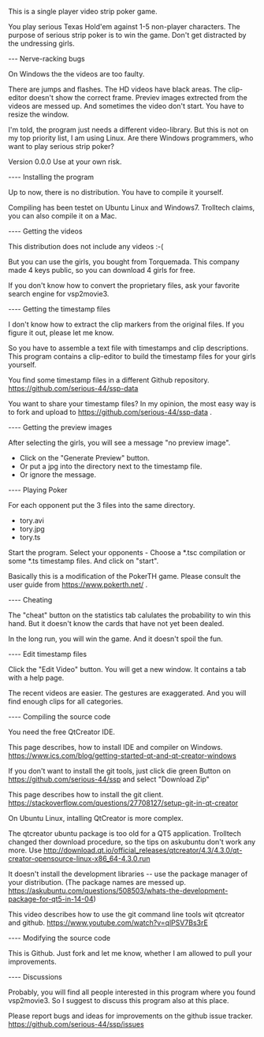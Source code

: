 This is a single player video strip poker game.

You play serious Texas Hold'em against 1-5 non-player characters. The purpose of serious strip poker is to win the game. Don't get distracted by the undressing girls.


--- Nerve-racking bugs

On Windows the the videos are too faulty.

There are jumps and flashes. The HD videos have black areas. The clip-editor doesn't show the correct frame. Previev images extrected from the videos are messed up. And sometimes the video don't start. You have to resize the window.

I'm told, the program just needs a different video-library. But this is not on my top priority list, I am using Linux. Are there Windows programmers, who want to play serious strip poker?

Version 0.0.0  Use at your own risk.


---- Installing the program

Up to now, there is no distribution. You have to compile it yourself.

Compiling has been testet on Ubuntu Linux and Windows7. Trolltech claims, you can also compile it on a Mac.


---- Getting the videos

This distribution does not include any videos :-(

But you can use the girls, you bought from Torquemada.
This company made 4 keys public, so you can download 4 girls for free.

If you don't know how to convert the proprietary files, ask your favorite search engine for vsp2movie3.


---- Getting the timestamp files

I don't know how to extract the clip markers from the original files. If you figure it out, please let me know.

So you have to assemble a text file with timestamps and clip descriptions. This program contains a clip-editor to build the timestamp files for your girls yourself.

You find some timestamp files in a different Github repository. https://github.com/serious-44/ssp-data

You want to share your timestamp files? In my opinion, the most easy way is to fork and upload to https://github.com/serious-44/ssp-data .


---- Getting the preview images

After selecting the girls, you will see a message "no preview image".
- Click on the "Generate Preview" button.
- Or put a jpg into the directory next to the timestamp file.
- Or ignore the message.


---- Playing Poker

For each opponent put the 3 files into the same directory.

- tory.avi
- tory.jpg
- tory.ts

Start the program. Select your opponents - Choose a *.tsc compilation or some *.ts timestamp files. And click on "start".

Basically this is a modification of the PokerTH game. Please consult the user guide from https://www.pokerth.net/ .


---- Cheating

The "cheat" button on the statistics tab calulates the probability to win this hand. But it doesn't know the cards that have not yet been dealed.

In the long run, you will win the game. And it doesn't spoil the fun.


---- Edit timestamp files

Click the "Edit Video" button.
You will get a new window. It contains a tab with a help page.

The recent videos are easier. The gestures are exaggerated. And you will find enough clips for all categories.


---- Compiling the source code

You need the free QtCreator IDE.

This page describes, how to install IDE and compiler on Windows.
https://www.ics.com/blog/getting-started-qt-and-qt-creator-windows

If you don't want to install the git tools, just click die green Button on https://github.com/serious-44/ssp and select "Download Zip"

This page describes how to install the git client.
https://stackoverflow.com/questions/27708127/setup-git-in-qt-creator

On Ubuntu Linux, intalling QtCreator is more complex.

The qtcreator ubuntu package is too old for a QT5 application. Trolltech changed ther download procedure, so the tips on askubuntu don't work any more.
Use http://download.qt.io/official_releases/qtcreator/4.3/4.3.0/qt-creator-opensource-linux-x86_64-4.3.0.run

It doesn't install the development libraries -- use the package manager of your distribution.
(The package names are messed up. https://askubuntu.com/questions/508503/whats-the-development-package-for-qt5-in-14-04)

This video describes how to use the git command line tools wit qtcreator and github.
https://www.youtube.com/watch?v=qlPSV7Bs3rE


---- Modifying the source code

This is Github. Just fork and let me know, whether I am allowed to pull your improvements.


---- Discussions

Probably, you will find all people interested in this program where you found vsp2movie3. So I suggest to discuss this program also at this place.

Please report bugs and ideas for improvements on the github issue tracker.
https://github.com/serious-44/ssp/issues

